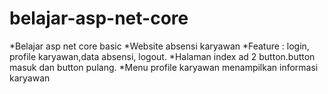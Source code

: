 # belajar-asp-net-core
*Belajar asp net core basic
*Website absensi karyawan
*Feature : login, profile karyawan,data absensi, logout.
*Halaman index ad 2 button.button masuk dan button pulang. 
*Menu profile karyawan menampilkan informasi karyawan
